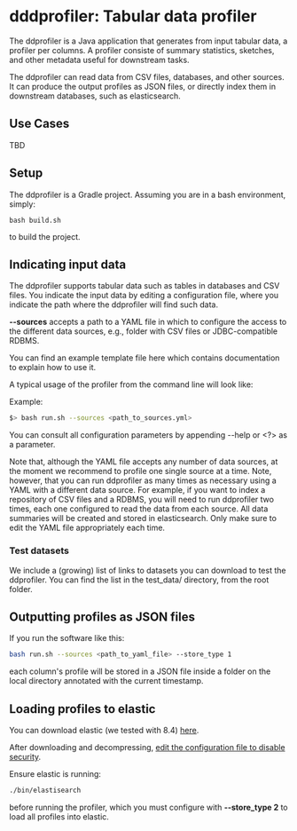 # dddprofiler: Tabular data profiler

The ddprofiler is a Java application that generates from input tabular data, a
profiler per columns. A profiler consiste of summary statistics, sketches, and
other metadata useful for downstream tasks.

The ddprofiler can read data from CSV files, databases, and other sources. It
can produce the output profiles as JSON files, or directly index them in
downstream databases, such as elasticsearch.

## Use Cases

TBD

## Setup

The ddprofiler is a Gradle project. Assuming you are in a bash environment,
simply:

```shell
bash build.sh
```

to build the project.

## Indicating input data

The ddprofiler supports tabular data such as tables in databases and CSV files.
You indicate the input data by editing a configuration file, where you indicate
the path where the ddprofiler will find such data.

**--sources** accepts a path to a YAML file in which to configure the access to
the different data sources, e.g., folder with CSV files or JDBC-compatible
RDBMS.

You can find an example template file here which contains documentation to
explain how to use it.

A typical usage of the profiler from the command line will look like:

Example:

```bash
$> bash run.sh --sources <path_to_sources.yml> 
```

You can consult all configuration parameters by appending --help or <?> as a
parameter. 

Note that, although the YAML file accepts any number of data sources, at the
moment we recommend to profile one single source at a time. Note, however, that
you can run ddprofiler as many times as necessary using a YAML with a different
data source. For example, if you want to index a repository of CSV files and a
RDBMS, you will need to run ddprofiler two times, each one configured to read
the data from each source. All data summaries will be created and stored in
elasticsearch. Only make sure to edit the YAML file appropriately each time.

### Test datasets

We include a (growing) list of links to datasets you can download to test the
ddprofiler. You can find the list in the test_data/ directory, from the root
folder.

## Outputting profiles as JSON files

If you run the software like this:

```bash
bash run.sh --sources <path_to_yaml_file> --store_type 1
```

each column's profile will be stored in a JSON file inside a folder on the local
directory annotated with the current timestamp.

## Loading profiles to elastic

You can download elastic (we tested with 8.4)
[here](https://www.elastic.co/downloads/enterprise-search).

After downloading and decompressing, [edit the configuration file to disable
security](https://www.elastic.co/guide/en/elasticsearch/reference/current/security-settings.html).

Ensure elastic is running:

```bash
./bin/elastisearch
```

before running the profiler, which you must configure with **--store_type 2** to
load all profiles into elastic.

